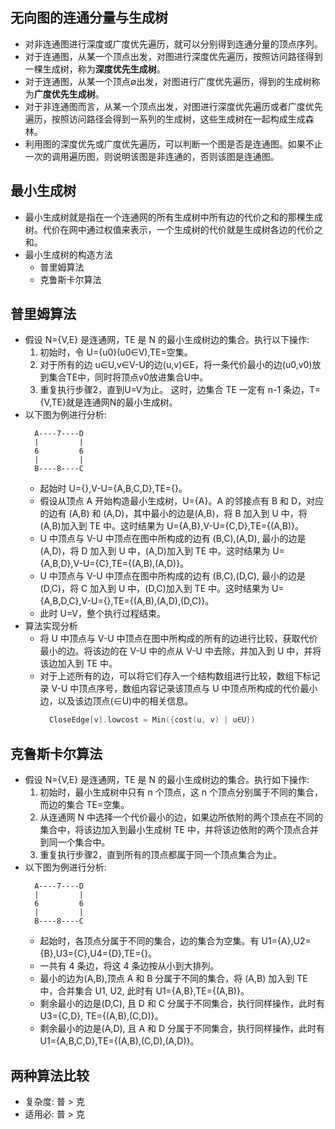
## 无向图的连通分量与生成树
- 对非连通图进行深度或广度优先遍历，就可以分别得到连通分量的顶点序列。
- 对于连通图，从某一个顶点出发，对图进行深度优先遍历，按照访问路径得到一棵生成树，称为**深度优先生成树**。
- 对于连通图，从某一个顶点∅出发，对图进行广度优先遍历，得到的生成树称为**广度优先生成树**。
- 对于非连通图而言，从某一个顶点出发，对图进行深度优先遍历或者广度优先遍历，按照访问路径会得到一系列的生成树，这些生成树在一起构成生成森林。
- 利用图的深度优先或广度优先遍历，可以判断一个图是否是连通图。如果不止一次的调用遍历图，则说明该图是非连通的，否则该图是连通图。

## 最小生成树
- 最小生成树就是指在一个连通网的所有生成树中所有边的代价之和的那棵生成树。代价在网中通过权值来表示，一个生成树的代价就是生成树各边的代价之和。
- 最小生成树的构造方法
    + 普里姆算法
    + 克鲁斯卡尔算法

## 普里姆算法
- 假设 N={V,E} 是连通网，TE 是 N 的最小生成树边的集合。执行以下操作:
    1. 初始时，令 U={u0}(u0∈V),TE=空集。
    2. 对于所有的边 u∈U,v∈V-U的边(u,v)∈E，将一条代价最小的边(u0,v0)放到集合TE中，同时将顶点v0放进集合U中。
    3. 重复执行步骤2，直到U=V为止。
这时，边集合 TE 一定有 n-1 条边，T={V,TE}就是连通网N的最小生成树。
- 以下图为例进行分析: 
  ```shell
    A----7----D
    |         |
    6         6
    |         |
    B----8----C
  ```
    + 起始时 U={},V-U={A,B,C,D},TE={}。
    + 假设从顶点 A 开始构造最小生成树，U={A}。A 的邻接点有 B 和 D，对应的边有 (A,B) 和 (A,D)，其中最小的边是(A,B)，将 B 加入到 U 中，将(A,B)加入到 TE 中。这时结果为 U={A,B},V-U={C,D},TE={(A,B)}。
    + U 中顶点与 V-U 中顶点在图中所构成的边有 (B,C),(A,D), 最小的边是(A,D)，将 D 加入到 U 中，(A,D)加入到 TE 中。这时结果为 U={A,B,D},V-U={C},TE={(A,B),(A,D)}。
    + U 中顶点与 V-U 中顶点在图中所构成的边有 (B,C),(D,C), 最小的边是(D,C)，将 C 加入到 U 中，(D,C)加入到 TE 中。这时结果为 U={A,B,D,C},V-U={},TE={(A,B),(A,D),(D,C)}。
    + 此时 U=V，整个执行过程结束。
- 算法实现分析
    + 将 U 中顶点与 V-U 中顶点在图中所构成的所有的边进行比较，获取代价最小的边。将该边的在 V-U 中的点从 V-U 中去除，并加入到 U 中，并将该边加入到 TE 中。
    + 对于上述所有的边，可以将它们存入一个结构数组进行比较，数组下标记录 V-U 中顶点序号，数组内容记录该顶点与 U 中顶点所构成的代价最小边，以及该边顶点(∈U)中的相关信息。
      ```c
        CloseEdge[v].lowcost = Min({cost(u, v) | u∈U})
      ```

## 克鲁斯卡尔算法
- 假设 N={V,E} 是连通网，TE 是 N 的最小生成树边的集合。执行如下操作:
    1. 初始时，最小生成树中只有 n 个顶点，这 n 个顶点分别属于不同的集合，而边的集合 TE=空集。
    2. 从连通网 N 中选择一个代价最小的边，如果边所依附的两个顶点在不同的集合中，将该边加入到最小生成树 TE 中，并将该边依附的两个顶点合并到同一个集合中。
    3. 重复执行步骤2，直到所有的顶点都属于同一个顶点集合为止。
- 以下图为例进行分析: 
  ```shell
    A----7----D
    |         |
    6         6
    |         |
    B----8----C
  ```
    + 起始时，各顶点分属于不同的集合，边的集合为空集。有 U1={A},U2={B},U3={C},U4={D},TE={}。
    + 一共有 4 条边，将这 4 条边按从小到大排列。
    + 最小的边为(A,B),顶点 A 和 B 分属于不同的集合，将 (A,B) 加入到 TE 中，合并集合 U1, U2, 此时有 U1={A,B},TE={(A,B)}。
    + 剩余最小的边是(D,C), 且 D 和 C 分属于不同集合，执行同样操作，此时有U3={C,D}, TE={(A,B),(C,D)}。
    + 剩余最小的边是(A,D), 且 A 和 D 分属于不同集合，执行同样操作，此时有U1={A,B,C,D},TE={(A,B),(C,D),(A,D)}。
    
## 两种算法比较
- 复杂度: 普 > 克
- 适用必: 普 > 克
